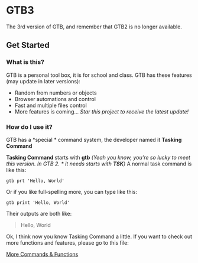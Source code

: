 # GTB3
The 3rd version of GTB, and remember that GTB2 is no longer available. 

## Get Started

### What is this?
GTB is a personal tool box, it is for school and class. 
GTB has these features (may update in later versions):
- Random from numbers or objects
- Browser automations and control
- Fast and multiple files control
- More features is coming... *Star this project to receive the latest update!*

### How do I use it?
GTB has a *special * command system, the developer named it **Tasking Command**

**Tasking Command** starts with **gtb** *(Yeah you know, you're so lucky to meet this version. In GTB 2. * it needs starts with **TSK**)*
A normal task command is like this:
````text
gtb prt 'Hello, World'
````
Or if you like full-spelling more, you can type like this:
````text
gtb print 'Hello, World'
````
Their outputs are both like:
> Hello, World

Ok, I think now you know Tasking Command a little. If you want to check out more functions and features, please go to this file:

[More Commands & Functions](https://github.com/etoGrassie/GTB3/)